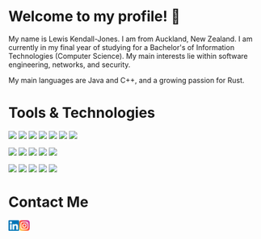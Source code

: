 # Welcome to my profile! 👋
My name is Lewis Kendall-Jones. I am from Auckland, New Zealand. I am currently in my final year of studying for a 
Bachelor's of Information Technologies (Computer Science). My main interests lie within software engineering, networks, and security.

My main languages are Java and C++, and a growing passion for Rust.
# Tools & Technologies
![](https://img.shields.io/badge/Language-C-blue)
![](https://img.shields.io/badge/Languages-C%23-blue)
![](https://img.shields.io/badge/Languages-C++-blue)
![](https://img.shields.io/badge/Languages-Java-blue)
![](https://img.shields.io/badge/Languages-Rust-blue)
![](https://img.shields.io/badge/Languages-Haskell-blue)
![](https://img.shields.io/badge/Languages-Python-green)  

![](https://img.shields.io/badge/Languages-HTML-red)
![](https://img.shields.io/badge/Languages-JS-red)
![](https://img.shields.io/badge/Languages-CSS-red)
![](https://img.shields.io/badge/Languages-PHP-red)
![](https://img.shields.io/badge/Languages-SQL-red)  

![](https://img.shields.io/badge/Tools-MySQL-orange)
![](https://img.shields.io/badge/Tools-Bootstrap-orange)
![](https://img.shields.io/badge/Tools-Swing-orange)
![](https://img.shields.io/badge/Tools-ASP.net(MVC)-orange)
![](https://img.shields.io/badge/Tools-Maven-orange)
# Contact Me
<a href="https://www.linkedin.com/in/lewiskendalljones/"><img align="left" src="https://github.com/lewisKendall-Jones/lewisKendall-Jones/blob/main/images/linkedin.svg" alt="icon | LinkedIn" width="21px"/></a>
<a href="https://www.instagram.com/lewis.kj"><img align="left" src="https://github.com/lewisKendall-Jones/lewisKendall-Jones/blob/main/images/instagram.svg" alt="icon | Instagram" width="21px"/></a>



<!---
Readme is pretty barebones at the moment. Will update in the future.

Topics to add:
- Project list
- Github stats when more projects and pulls are completed
--->
